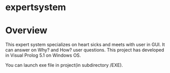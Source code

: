 # expertsystem
# Overview
This expert system specializes on heart sicks and meets with user in GUI.
It can answer on Why? and How? user questions.
This project has developed in Visual Prolog 5.1 on Windows OS.

You can launch exe file in project(in subdirectory /EXE).
